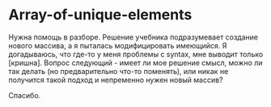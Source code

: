 # Array-of-unique-elements

Нужна помощь в разборе. Решение учебника подразумевает создание нового массива, а я пыталась модифицировать имеющийся.
Я догадываюсь, что где-то у меня проблемы с syntax, мне выводит только [кришна]. Вопрос следующий - имеет ли мое решение
смысл, можно ли так делать (но предварительно что-то поменять), или никак не получится такой подход и непременно нужен новый массив?

Спасибо.

